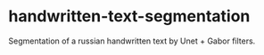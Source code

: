 # handwritten-text-segmentation
Segmentation of a russian handwritten text by Unet + Gabor filters.
